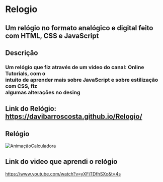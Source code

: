 # Relogio
<h2>Um relógio no formato analógico e digital feito com HTML, CSS e JavaScript<h2/>

## Descrição
<h3>Um relógio que fiz através de um video do canal: Online Tutorials, com o <br>
  intuito de aprender mais sobre JavaScript e sobre estilização com CSS, fiz <br>
  algumas alterações no desing<h3>

## Link do Relógio: https://davibarroscosta.github.io/Relogio/ <br>

## Relógio 

![AnimaçãoCalculadora](https://user-images.githubusercontent.com/102886070/163656093-c585a6b9-9f18-4744-a1bb-479eddf33bf3.gif)

## Link do video que aprendi o relógio

https://www.youtube.com/watch?v=yXFiTDfhSXo&t=4s
  
